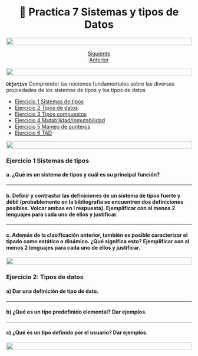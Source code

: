 <h1 align="center"> 📝 Practica 7 Sistemas y tipos de Datos</h1>

<img src= 'https://i.gifer.com/origin/8c/8cd3f1898255c045143e1da97fbabf10_w200.gif' height="20" width="100%">

<div align="center">

[Siguiente](/Documentos/Practica6.md)<br>
[Anterior](/Documentos/Practica8.md)

</div>

<img src= 'https://i.gifer.com/origin/8c/8cd3f1898255c045143e1da97fbabf10_w200.gif' height="20" width="100%">

**`Objetivo`** Comprender las nociones fundamentales sobre las diversas propiedades de los sistemas de tipos y los tipos de datos

- [Ejercicio 1 Sistemas de tipos](#ejercicio-1)
- [Ejercicio 2 Tipos de datos](#ejercicio-2)
- [Ejercicio 3 Tipos compuestos](#ejercicio-3)
- [Ejercicio 4 Mutabilidad/Inmutabilidad](#ejercicio-4)
- [Ejercicio 5 Manejo de punteros](#ejercicio-5)
- [Ejercicio 6 TAD](#ejercicio-6)

<img src= 'https://i.gifer.com/origin/8c/8cd3f1898255c045143e1da97fbabf10_w200.gif' height="20" width="100%">

### Ejercicio 1 Sistemas de tipos

#### a. ¿Qué es un sistema de tipos y cuál es su principal función?

---

#### b. Definir y contrastar las definiciones de un sistema de tipos fuerte y débil (probablemente en la bibliografía se encuentren dos definiciones posibles. Volcar ambas en l respuesta). Ejemplificar con al menos 2 lenguajes para cada uno de ellos y justificar.

---

#### c. Además de la clasificación anterior, también es posible caracterizar el tipado como estático o dinámico. ¿Qué significa esto? Ejemplificar con al menos 2 lenguajes para cada uno de ellos y justificar.


<img src= 'https://i.gifer.com/origin/8c/8cd3f1898255c045143e1da97fbabf10_w200.gif' height="20" width="100%">

### Ejercicio 2: Tipos de datos

#### a) Dar una definición de tipo de dato.

---

#### b) ¿Qué es un tipo predefinido elemental? Dar ejemplos.

---

#### c) ¿Qué es un tipo definido por el usuario? Dar ejemplos.

<img src= 'https://i.gifer.com/origin/8c/8cd3f1898255c045143e1da97fbabf10_w200.gif' height="20" width="100%">
